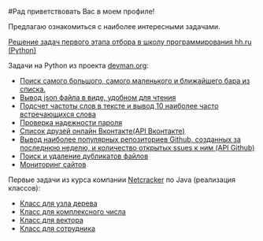 #Рад приветствовать Вас в моем профиле!

Предлагаю ознакомиться с наиболее интересными задачами.

[Решение задач первого этапа отбора в школу программирования hh.ru (Python)](https://github.com/Sir-Nightmare/hh_tasks)

Задачи на Python из проекта [devman.org](https://devman.org/):

* [Поиск самого большого, самого маленького и ближайшего бара из списка.](https://github.com/Sir-Nightmare/3_bars)
* [Вывод json файла в виде, удобном для чтения](https://github.com/Sir-Nightmare/4_json)
* [Подсчет частоты слов в тексте и вывод 10 наиболее часто встречающихся слова](https://github.com/Sir-Nightmare/5_lang_frequency)
* [Проверка надежности пароля](https://github.com/Sir-Nightmare/6_password_strength)
* [Список друзей онлайн Вконтакте(API Вконтакте)](https://github.com/Sir-Nightmare/8_vk_friends_online)
* [Вывод наиболее популярных репозиториев Github, созданных за последнюю неделю, и количество открытых ssues к ним (API Github)](https://github.com/Sir-Nightmare/9_github_trending)
* [Поиск и удаление дубликатов файлов](https://github.com/Sir-Nightmare/11_duplicates)
* [Мониторинг сайтов](https://github.com/Sir-Nightmare/17_sites_monitoring)



Первые задачи из курса компании [Netcracker](http://ncedu.ru/) по Java (реализация классов):
* [Класс для узла дерева](https://github.com/Sir-Nightmare/TreeNode)
* [Класс для комплексного числа](https://github.com/Sir-Nightmare/Complex_Numbers)
* [Класс для вектора](https://github.com/Sir-Nightmare/ArrayVector)
* [Класс для сотрудника](https://github.com/Sir-Nightmare/Employee)
